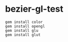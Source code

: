 # bezier-gl-test

    gem install color
    gem install opengl
    gem install glu
    gem install glut
    
